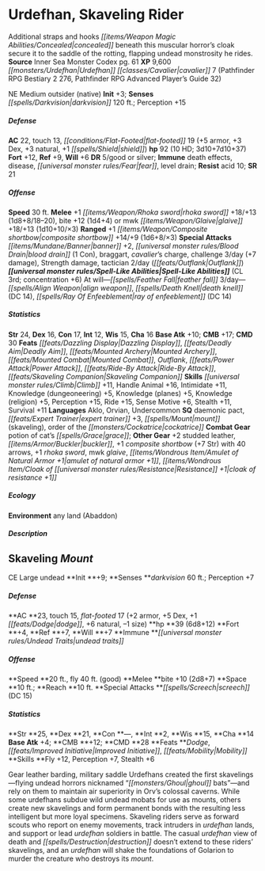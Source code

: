 ﻿---
cssclass: [monsters]
second_statblock: true
title1: Urdefhan, Skaveling Rider
desc_short: Additional straps and hooks concealed beneath this muscular horror's cloak
  secure it to the saddle of the rotting, flapping undead monstrosity he rides.
title2: Skaveling Rider
CR: 10
sources:
- name: Inner Sea Monster Codex
  page: 61
  link: http://paizo.com/products/btpy9elc?Pathfinder-Campaign-Setting-Inner-Sea-Monster-Codex
XP: 9600
race: Urdefhan
classes:
- cavalier 7 (Pathfinder RPG Bestiary 2 276, Pathfinder RPG Advanced Player's Guide
  32)
alignment: NE
size: Medium
type: outsider
subtypes:
- native
initiative:
  bonus: 3
senses:
  darkvision: 120
AC:
  AC: 22
  touch: 13
  flat_footed: 19
  components:
    armor: 5
    dex: 3
    natural: 3
    shield: 1
HP:
  HP: 92
  long: 3d10+7d10+37
  HD: 10
saves:
  fort: 12
  ref: 9
  will: 6
DR:
- amount: 5
  weakness: good or silver
immunities:
- death effects
- disease
- fear
- level drain
resistances:
  acid: 10
SR: 21
speeds:
  base: 30
attacks:
  melee:
  - - text: +1 rhoka sword +18/+13 (1d8+8/18-20)
      entries:
      - - damage: 1d8+8
          crit_range: 18-20
      attack: +1 rhoka sword
      bonus:
      - 18
      - 13
    - text: bite +12 (1d4+4)
      entries:
      - - damage: 1d4+4
      attack: bite
      bonus:
      - 12
  - - text: mwk glaive +18/+13 (1d10+10/×3)
      entries:
      - - damage: 1d10+10
          crit_multiplier: 3
      attack: mwk glaive
      bonus:
      - 18
      - 13
  ranged:
  - - text: +1 composite shortbow +14/+9 (1d6+8/×3)
      entries:
      - - damage: 1d6+8
          crit_multiplier: 3
      attack: +1 composite shortbow
      bonus:
      - 14
      - 9
  special:
  - banner +2
  - blood drain (1 Con)
  - braggart
  - cavalier's charge
  - challenge 3/day (+7 damage)
  - Strength damage
  - tactician 2/day (Outflank)
spell_like_abilities:
  entries:
  - name: feather fall
    source: default
    freq: At will
  - name: align weapon
    source: default
    freq: 3/day
  - name: death knell
    source: default
    freq: 3/day
    DC: 14
  - name: ray of enfeeblement
    source: default
    freq: 3/day
    DC: 14
  sources:
  - name: default
    CL: 3
    concentration: 6
ability_scores:
  STR: 24
  DEX: 16
  CON: 17
  INT: 12
  WIS: 15
  CHA: 16
BAB: 10
CMB: 17
CMD: 30
feats:
- name: Dazzling Display
- name: Deadly Aim
- name: Mounted Archery
- name: Mounted Combat
- superscripts:
  - APG
  name: Outflank
- name: Power Attack
- name: Ride-By Attack
- name: Skaveling Companion
skills:
  Climb: 11
  Handle Animal: 16
  Intimidate: 11
  Knowledge (dungeoneering): 5
  Knowledge (planes): 5
  Knowledge (religion): 5
  Perception: 15
  Ride: 15
  Sense Motive: 6
  Stealth: 11
  Survival: 11
languages:
- Aklo
- Orvian
- Undercommon
special_qualities:
- daemonic pact
- expert trainer +3
- mount (skaveling)
- order of the cockatrice
gear:
  combat:
  - potion of cat's grace
  other:
  - +2 studded leather
  - buckler
  - +1 composite shortbow (+7 Str) with 40 arrows
  - +1 rhoka sword
  - mwk glaive
  - amulet of natural armor +1
  - cloak of resistance +1
ecology:
  environment: any land (Abaddon)
desc_long: ''

---

# Urdefhan, Skaveling Rider
Additional straps and hooks _[[items/Weapon Magic Abilities/Concealed|concealed]]_ beneath this muscular horror’s cloak secure it to the saddle of the rotting, flapping undead monstrosity he rides.
**Source** Inner Sea Monster Codex pg. 61
**XP** 9,600
_[[monsters/Urdefhan|Urdefhan]]_ _[[classes/Cavalier|cavalier]]_ 7 (Pathfinder RPG Bestiary 2 276, Pathfinder RPG Advanced Player’s Guide 32)

NE Medium outsider (native)
**Init** +3; **Senses** _[[spells/Darkvision|darkvision]]_ 120 ft.; Perception +15

##### Defense

**AC** 22, touch 13, _[[conditions/Flat-Footed|flat-footed]]_ 19 (+5 armor, +3 Dex, +3 natural, +1 _[[spells/Shield|shield]]_)
**hp** 92 (10 HD; 3d10+7d10+37)
**Fort** +12, **Ref** +9, **Will** +6
**DR** 5/good or silver; **Immune** death effects, disease, _[[universal monster rules/Fear|fear]]_, level drain; **Resist** acid 10; **SR** 21

##### Offense
**Speed** 30 ft.
**Melee** +1 _[[items/Weapon/Rhoka sword|rhoka sword]]_ +18/+13 (1d8+8/18–20), bite +12 (1d4+4) or mwk _[[items/Weapon/Glaive|glaive]]_ +18/+13 (1d10+10/×3)
**Ranged** +1 _[[items/Weapon/Composite shortbow|composite shortbow]]_ +14/+9 (1d6+8/×3)
**Special Attacks** _[[items/Mundane/Banner|banner]]_ +2, _[[universal monster rules/Blood Drain|blood drain]]_ (1 Con), braggart, _cavalier_’s charge, challenge 3/day (+7 damage), Strength damage, tactician 2/day (_[[feats/Outflank|Outflank]]_)
**_[[universal monster rules/Spell-Like Abilities|Spell-Like Abilities]]_** (CL 3rd; concentration +6)
At will—_[[spells/Feather Fall|feather fall]]_
3/day—_[[spells/Align Weapon|align weapon]]_, _[[spells/Death Knell|death knell]]_ (DC 14), _[[spells/Ray Of Enfeeblement|ray of enfeeblement]]_ (DC 14)

##### Statistics
**Str** 24, **Dex** 16, **Con** 17, **Int** 12, **Wis** 15, **Cha** 16
**Base Atk** +10; **CMB** +17; **CMD** 30
**Feats** _[[feats/Dazzling Display|Dazzling Display]]_, _[[feats/Deadly Aim|Deadly Aim]]_, _[[feats/Mounted Archery|Mounted Archery]]_, _[[feats/Mounted Combat|Mounted Combat]]_, _Outflank_, _[[feats/Power Attack|Power Attack]]_, _[[feats/Ride-By Attack|Ride-By Attack]]_, _[[feats/Skaveling Companion|Skaveling Companion]]_
**Skills** _[[universal monster rules/Climb|Climb]]_ +11, Handle Animal +16, Intimidate +11, Knowledge (dungeoneering) +5, Knowledge (planes) +5, Knowledge (religion) +5, Perception +15, Ride +15, Sense Motive +6, Stealth +11, Survival +11
**Languages** Aklo, Orvian, Undercommon
**SQ** daemonic pact, _[[feats/Expert Trainer|expert trainer]]_ +3, _[[spells/Mount|mount]]_ (skaveling), order of the _[[monsters/Cockatrice|cockatrice]]_
**Combat Gear** potion of cat’s _[[spells/Grace|grace]]_; **Other Gear** +2 studded leather, _[[items/Armor/Buckler|buckler]]_, +1 _composite shortbow_ (+7 Str) with 40 arrows, +1 _rhoka sword_, mwk _glaive_, _[[items/Wondrous Item/Amulet of Natural Armor +1|amulet of natural armor +1]]_, _[[items/Wondrous Item/Cloak of _[[universal monster rules/Resistance|Resistance]]_ +1|cloak of _resistance_ +1]]_

##### Ecology

**Environment** any land (Abaddon)

##### Description

## Skaveling _Mount_

CE Large undead
 **Init **+9; **Senses **_darkvision_ 60 ft.; Perception +7

##### Defense

**AC **23, touch 15, _flat-footed_ 17 (+2 armor, +5 Dex, +1 _[[feats/Dodge|dodge]]_, +6 natural, –1 size)
 **hp **39 (6d8+12)
 **Fort **+4, **Ref **+7, **Will **+7
 **Immune **_[[universal monster rules/Undead Traits|undead traits]]_

##### Offense
**Speed **20 ft., fly 40 ft. (good)
 **Melee **bite +10 (2d8+7)
 **Space **10 ft.; **Reach **10 ft.
 **Special Attacks **_[[spells/Screech|screech]]_ (DC 15)

##### Statistics
**Str **25, **Dex **21, **Con **—, **Int **2, **Wis **15, **Cha **14
 **Base Atk** +4; **CMB **+12; **CMD **28
 **Feats **_Dodge_, _[[feats/Improved Initiative|Improved Initiative]]_, _[[feats/Mobility|Mobility]]_
 **Skills **Fly +12, Perception +7, Stealth +6

Gear leather barding, military saddle Urdefhans created the first skavelings—flying undead horrors nicknamed “_[[monsters/Ghoul|ghoul]]_ bats”—and rely on them to maintain air superiority in Orv’s colossal caverns. While some urdefhans subdue wild undead mobats for use as mounts, others create new skavelings and form permanent bonds with the resulting less intelligent but more loyal specimens. Skaveling riders serve as forward scouts who report on enemy movements, track intruders in _urdefhan_ lands, and support or lead _urdefhan_ soldiers in battle. The casual _urdefhan_ view of death and _[[spells/Destruction|destruction]]_ doesn’t extend to these riders’ skavelings, and an _urdefhan_ will shake the foundations of Golarion to murder the creature who destroys its _mount_.